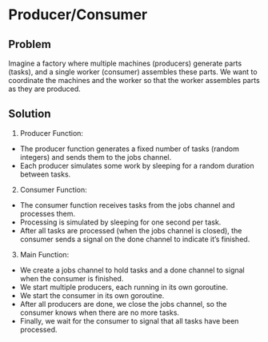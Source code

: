 # Producer/Consumer
## Problem
Imagine a factory where multiple machines (producers) generate parts (tasks), and a single worker (consumer) assembles these parts. We want to coordinate the machines and the worker so that the worker assembles parts as they are produced.
## Solution
1. Producer Function:
- The producer function generates a fixed number of tasks (random integers) and sends them to the jobs channel.
- Each producer simulates some work by sleeping for a random duration between tasks.
2. Consumer Function:
- The consumer function receives tasks from the jobs channel and processes them.
- Processing is simulated by sleeping for one second per task.
- After all tasks are processed (when the jobs channel is closed), the consumer sends a signal on the done channel to indicate it’s finished.
3. Main Function:
- We create a jobs channel to hold tasks and a done channel to signal when the consumer is finished.
- We start multiple producers, each running in its own goroutine.
- We start the consumer in its own goroutine.
- After all producers are done, we close the jobs channel, so the consumer knows when there are no more tasks.
- Finally, we wait for the consumer to signal that all tasks have been processed.

